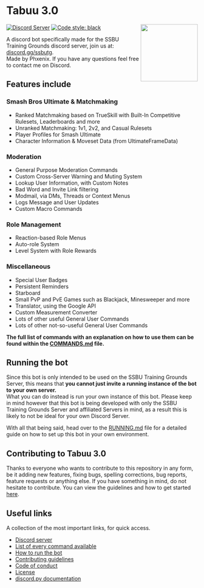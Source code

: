 # Tabuu 3.0

<img align="right" width="150" height="150" src="./assets/avatar.png">

[![Discord Server](https://discord.com/api/guilds/739299507795132486/embed.png)](https://discord.gg/ssbutg) [![Code style: black](https://img.shields.io/badge/code%20style-black-000000.svg)](https://github.com/psf/black)

A discord bot specifically made for the SSBU Training Grounds discord server, join us at: [discord.gg/ssbutg](https://discord.gg/ssbutg).  
Made by Phxenix. If you have any questions feel free to contact me on Discord.

## Features include

### Smash Bros Ultimate & Matchmaking

-   Ranked Matchmaking based on TrueSkill with Built-In Competitive Rulesets, Leaderboards and more
-   Unranked Matchmaking: 1v1, 2v2, and Casual Rulesets
-   Player Profiles for Smash Ultimate
-   Character Information & Moveset Data (from UltimateFrameData)

### Moderation

-   General Purpose Moderation Commands
-   Custom Cross-Server Warning and Muting System
-   Lookup User Information, with Custom Notes
-   Bad Word and Invite Link filtering
-   Modmail, via DMs, Threads or Context Menus
-   Logs Message and User Updates
-   Custom Macro Commands

### Role Management

-   Reaction-based Role Menus
-   Auto-role System
-   Level System with Role Rewards

### Miscellaneous

-   Special User Badges
-   Persistent Reminders
-   Starboard
-   Small PvP and PvE Games such as Blackjack, Minesweeper and more
-   Translator, using the Google API
-   Custom Measurement Converter
-   Lots of other useful General User Commands
-   Lots of other not-so-useful General User Commands

**The full list of commands with an explanation on how to use them can be found within the [COMMANDS.md](COMMANDS.md) file.**

## Running the bot

Since this bot is only intended to be used on the SSBU Training Grounds Server, this means that **you cannot just invite a running instance of the bot to your own server.**  
What you can do instead is run your own instance of this bot. Please keep in mind however that this bot is being developed with only the SSBU Training Grounds Server and affiliated Servers in mind, as a result this is likely to not be ideal for your own Discord Server.

With all that being said, head over to the [RUNNING.md](/RUNNING.md) file for a detailed guide on how to set up this bot in your own environment.

## Contributing to Tabuu 3.0

Thanks to everyone who wants to contribute to this repository in any form, be it adding new features, fixing bugs, spelling corrections, bug reports, feature requests or anything else. If you have something in mind, do not hesitate to contribute.
You can view the guidelines and how to get started [here](.github/CONTRIBUTING.md).

## Useful links

A collection of the most important links, for quick access.

-   [Discord server](https://discord.gg/ssbutg)
-   [List of every command available](/COMMANDS.md)
-   [How to run the bot](/RUNNING.md)
-   [Contributing guidelines](.github/CONTRIBUTING.md)
-   [Code of conduct](.github/CODE_OF_CONDUCT.md)
-   [License](/LICENSE)
-   [discord.py documentation](https://discordpy.readthedocs.io/en/latest/)
